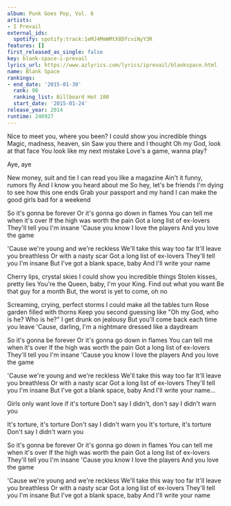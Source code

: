 ```yaml
---
album: Punk Goes Pop, Vol. 6
artists:
- I Prevail
external_ids:
  spotify: spotify:track:1eMJ4MmWMtX8DfcviNyY3R
features: []
first_released_as_single: false
key: blank-space-i-prevail
lyrics_url: https://www.azlyrics.com/lyrics/iprevail/blankspace.html
name: Blank Space
rankings:
- end_date: '2015-01-30'
  rank: 90
  ranking_list: Billboard Hot 100
  start_date: '2015-01-24'
release_year: 2014
runtime: 240927
---
```

Nice to meet you, where you been?
I could show you incredible things
Magic, madness, heaven, sin
Saw you there and I thought
Oh my God, look at that face
You look like my next mistake
Love's a game, wanna play?

Aye, aye

New money, suit and tie
I can read you like a magazine
Ain't it funny, rumors fly
And I know you heard about me
So hey, let's be friends
I'm dying to see how this one ends
Grab your passport and my hand
I can make the good girls bad for a weekend

So it's gonna be forever
Or it's gonna go down in flames
You can tell me when it's over
If the high was worth the pain
Got a long list of ex-lovers
They'll tell you I'm insane
'Cause you know I love the players
And you love the game

'Cause we're young and we're reckless
We'll take this way too far
It'll leave you breathless
Or with a nasty scar
Got a long list of ex-lovers
They'll tell you I'm insane
But I've got a blank space, baby
And I'll write your name

Cherry lips, crystal skies
I could show you incredible things
Stolen kisses, pretty lies
You're the Queen, baby, I'm your King.
Find out what you want
Be that guy for a month
But, the worst is yet to come, oh no

Screaming, crying, perfect storms
I could make all the tables turn
Rose garden filled with thorns
Keep you second guessing like
"Oh my God, who is he? Who is he?"
I get drunk on jealousy
But you'll come back each time you leave
'Cause, darling, I'm a nightmare dressed like a daydream

So it's gonna be forever
Or it's gonna go down in flames
You can tell me when it's over
If the high was worth the pain
Got a long list of ex-lovers
They'll tell you I'm insane
'Cause you know I love the players
And you love the game

'Cause we're young and we're reckless
We'll take this way too far
It'll leave you breathless
Or with a nasty scar
Got a long list of ex-lovers
They'll tell you I'm insane
But I've got a blank space, baby
And I'll write your name...

Girls only want love if it's torture
Don't say I didn't, don't say I didn't warn you

It's torture, it's torture
Don't say I didn't warn you
It's torture, it's torture
Don't say I didn't warn you

So it's gonna be forever
Or it's gonna go down in flames
You can tell me when it's over
If the high was worth the pain
Got a long list of ex-lovers
They'll tell you I'm insane
'Cause you know I love the players
And you love the game

'Cause we're young and we're reckless
We'll take this way too far
It'll leave you breathless
Or with a nasty scar
Got a long list of ex-lovers
They'll tell you I'm insane
But I've got a blank space, baby
And I'll write your name

